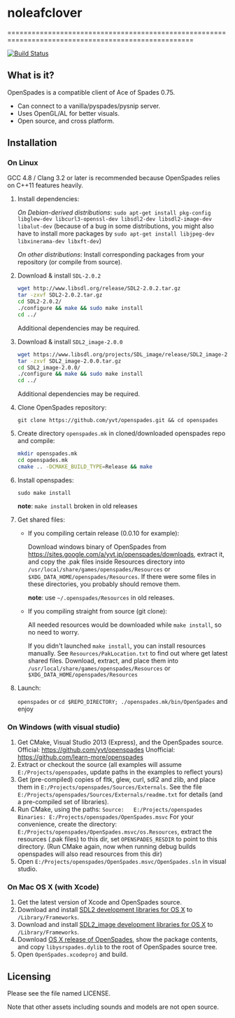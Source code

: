 # noleafclover
====================================================================================================

[![Build Status](https://travis-ci.org/yvt/openspades.png?branch=master)](https://travis-ci.org/yvt/openspades)

What is it?
----------------------------------------------------------------------------------------------------

OpenSpades is a compatible client of Ace of Spades 0.75.

* Can connect to a vanilla/pyspades/pysnip server.
* Uses OpenGL/AL for better visuals.
* Open source, and cross platform.

Installation
----------------------------------------------------------------------------------------------------

### On Linux

GCC 4.8 / Clang 3.2 or later is recommended because OpenSpades relies on C++11 features heavily.

1. Install dependencies:

   *On Debian-derived distributions*: 
    ```sudo apt-get install pkg-config libglew-dev libcurl3-openssl-dev libsdl2-dev libsdl2-image-dev libalut-dev``` (because of a bug in some distributions, you might also
   have to install more packages by ```sudo apt-get install libjpeg-dev libxinerama-dev libxft-dev```)


   *On other distributions*: 
   Install corresponding packages from your repository (or compile from source).
   
2. Download & install `SDL-2.0.2`
   ```bash
   wget http://www.libsdl.org/release/SDL2-2.0.2.tar.gz
   tar -zxvf SDL2-2.0.2.tar.gz
   cd SDL2-2.0.2/
   ./configure && make && sudo make install
   cd ../
   ```
   Additional dependencies may be required.

3. Download & install `SDL2_image-2.0.0` 
   ```bash
   wget https://www.libsdl.org/projects/SDL_image/release/SDL2_image-2.0.0.tar.gz
   tar -zxvf SDL2_image-2.0.0.tar.gz
   cd SDL2_image-2.0.0/
   ./configure && make && sudo make install
   cd ../
   ```
   Additional dependencies may be required.

4. Clone OpenSpades repository:

   ```git clone https://github.com/yvt/openspades.git && cd openspades```

5. Create directory `openspades.mk` in cloned/downloaded openspades repo and compile:

   ```bash
   mkdir openspades.mk
   cd openspades.mk
   cmake .. -DCMAKE_BUILD_TYPE=Release && make
   ```

6. Install openspades: 

   ```sudo make install```
   
   **note**: `make install` broken in old releases

7. Get shared files: 
   * If you compiling certain release (0.0.10 for example): 

      Download windows binary of OpenSpades from
      https://sites.google.com/a/yvt.jp/openspades/downloads, extract it, and copy the .pak files
      inside Resources directory into `/usr/local/share/games/openspades/Resources` or
      `$XDG_DATA_HOME/openspades/Resources`. If there were some files in these directories, you probably
      should remove them.

      **note**: use `~/.openspades/Resources` in old releases.

   * If you compiling straight from source (git clone):

      All needed resources would be downloaded while `make install`, so no need to worry.

      If you didn't launched `make install`, you can install resources manually. 
      See `Resources/PakLocation.txt` to find out where get latest shared files.
      Download, extract, and place them into `/usr/local/share/games/openspades/Resources` or
      `$XDG_DATA_HOME/openspades/Resources`

8. Launch:

   `openspades` or `cd $REPO_DIRECTORY; ./openspades.mk/bin/OpenSpades` and enjoy


### On Windows (with visual studio)

1. Get CMake, Visual Studio 2013 (Express), and the OpenSpades source.
   Official: https://github.com/yvt/openspades
   Unofficial: https://github.com/learn-more/openspades
2. Extract or checkout the source (all examples will assume ```E:/Projects/openspades```, update paths in the examples to reflect yours)
3. Get (pre-compiled) copies of fltk, glew, curl, sdl2 and zlib, and place them in ```E:/Projects/openspades/Sources/Externals```.
   See the file ```E:/Projects/openspades/Sources/Externals/readme.txt``` for details (and a pre-compiled set of libraries).
4. Run CMake, using the paths:
   ```Source:   E:/Projects/openspades```
   ```Binaries: E:/Projects/openspades/OpenSpades.msvc```
   For your convenience, create the directory: ```E:/Projects/openspades/OpenSpades.msvc/os.Resources```, extract the resources (.pak files) to this dir,
   set ```OPENSPADES_RESDIR``` to point to this directory. (Run CMake again, now when running debug builds openspades will also read resources from this dir)
5. Open ```E:/Projects/openspades/OpenSpades.msvc/OpenSpades.sln``` in visual studio.

### On Mac OS X (with Xcode)

1. Get the latest version of Xcode and OpenSpades source.
2. Download and install [SDL2 development libraries for OS X](http://www.libsdl.org/download-2.0.php) to `/Library/Frameworks`.
3. Download and install [SDL2_image development libraries for OS X](https://www.libsdl.org/projects/SDL_image/) to `/Library/Frameworks`.
4. Download [OS X release of OpenSpades](https://github.com/yvt/openspades/releases), show the package contents, and copy `libysrspades.dylib` to the root of OpenSpades source tree.
5. Open `OpenSpades.xcodeproj` and build.

Licensing
----------------------------------------------------------------------------------------------------
Please see the file named LICENSE.

Note that other assets including sounds and models are not open source.
